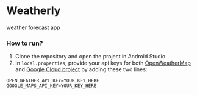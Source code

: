 # Weatherly
weather forecast app

### How to run?
1. Clone the repository and open the project in Android Studio
2. In `local.properties`, provide your api keys for both [OpenWeatherMap](https://openweathermap.org/)
and [Google Cloud project](https://console.cloud.google.com/apis/credentials) by adding these two lines:
```properties
OPEN_WEATHER_API_KEY=YOUR_KEY_HERE
GOOGLE_MAPS_API_KEY=YOUR_KEY_HERE

```
